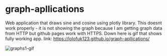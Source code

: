 # graph-apllications
Web application that draws sine and cosine using plotly library.
This doesnt work properly - it is not showing the graph because I am getting graph data from HTTP but github pages work with HTTPS. Down here is gif that shows fully working app.
link: https://lolofuk123.github.io/graph-apllications/

![graphs1-gif](https://github.com/lolofuk123/graph-apllications/blob/main/graphs1.gif)

